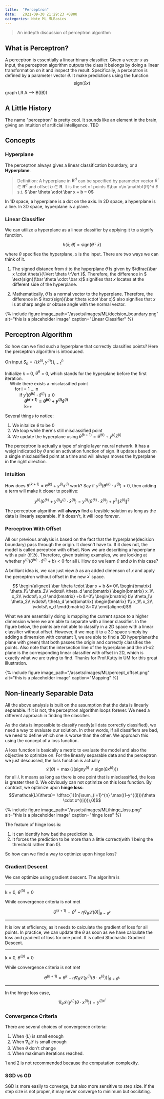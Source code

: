 ```yaml
---
title:  "Perceptron"
date:   2021-09-30 21:29:23 +0800
categories: Note ML MLBasics
---
```


> An indepth discussion of perceptron algorithm

## What is Perceptron?

A perceptron is essentially a linear binary classifier. Given a vector $x$ as input, the perceptron algorithm outputs the class it belongs by doing a linear transformation on it and inspect the result. Specifically, a perceptron is defined by a parameter vector $\theta$. It make predictions using the function
$$ \text{sign}(\theta x) $$

<div class="mermaid">
graph LR
    A --> B((B))
     
</div>


## A Little History

The name "perceptron" is pretty cool. It sounds like an element in the brain, giving an intuition of artificial intelligence.
TBD

## Concepts 


### Hyperplane

The perceptron always gives a linear classification boundary, or a **Hyperplane**. 
> Definition: A hyperplane in $\mathbf{R}^d$ can be specified by parameter vector $\bar\theta \in \mathbf{R}^d$ and offset $b \in \mathbf{R}$. It is the set of points $\bar x\in \mathbf{R}^d $   s.t.   **$ \bar \theta \cdot \bar x + b = 0$**

In 1D space, a hyperplane is a dot on the axis. In 2D space, a hyperplane is a line. In 3D space, hyperplane is a plane.

### Linear Classifier

We can utilize a hyperplane as a linear classifier by applying it to a signify function.

$$ h(\bar x; \bar \theta) = \text{sign}(\bar \theta \cdot \bar x) $$

where $\theta$ specifies the hyperplane, $x$ is the input. There are two ways we can think of it. 

1. The signed distance from $\bar x$ to the hyperplane $\bar \theta$ is given by $\dfrac{\bar x \cdot \theta}{\lVert  \theta \rVert }$. Therefore, the difference in $ \text{sign}(\bar \theta \cdot \bar x)$ signifies that $x$ locates at the different side of the hyperplane.

2.  Mathematically, $\bar \theta$ is a normal vector to the hyperplane. Therefore, the difference in $ \text{sign}(\bar \theta \cdot \bar x)$ also signifies that $x$ is at sharp angle or obtuse angle with the normal vector.

{% include figure image_path="/assets/images/ML/decision_boundary.png" alt="this is a placeholder image" caption="Linear Classifier" %}

## Perceptron Algorithm

So how can we find such a hyperplane that correctly classifies points? Here the perceptron algorithm is introduced.

On input $S_n = \{(\bar x^{(i)}, y^{(i)})\}^n_{i=1}$

Initialize k = 0, $\bar \theta^{0}$ = 0, which stands for the hyperplane before the first iteration.<br>
    While there exists a misclassified point<br>
        for i = 1 ... n<br>
            if $y^{i}(\bar \theta^{(k)}\cdot \bar x^{(i)})\leq 0$<br>
                **$\bar \theta^{(k+1)} = \bar \theta^{(k)} + y^{(i)}\bar x^{(i)}$**<br>
                k++

Several things to notice:
1. We initalize $\theta$ to be 0
2. We loop while there's still misclassified point
3. We update the hyperplane using $\bar \theta^{(k+1)} = \bar \theta^{(k)} + y^{(i)}\bar x^{(i)}$

The perceptron is actually a type of single layer neural network. It has a weigt indicated by $\theta$ and an activation function of $\text{sign}$. It updates based on a single misclassified point at a time and will always moves the hyperplane in the right direction. 

### Intuition

How does $\bar \theta^{(k+1)} = \bar \theta^{(k)} + y^{(i)}\bar x^{(i)}$ work? Say if  $y^{(i)} (\bar \theta^{(k)} \cdot \bar x^{(i)}) < 0$, then adding a term will make it closer to positive:

 $$y^{(i)} (\bar \theta^{(k)} + y^{(i)}x^{(i)}\cdot \bar x^{(i)})= y^{(i)} (\bar \theta^{(k)} \cdot \bar x^{(i)}) + y^2 \lVert\bar x^{(i)}\rVert^2$$

The perceptron algorithm will **always** find a feasible solution as long as the data is linearly separable. If it doesn't, it will loop forever.

### Perceptron With Offset

All our previous analysis is based on the fact that the hyperplane(decision boundary) pass through the origin. It doesn't have to. If it does not, the model is called pereptron with offset. Now we are describing a hyperplane with a pair $(\bar \theta, b)$. Therefore, given training examples, we are looking at whether $y^{(i)} (\bar \theta^{(k)} \cdot \bar x^{(i)} + b) < 0$ for all $i$. How do we learn $\theta$ and $b$ in this case?

A brilliant idea is, we can just view $b$ as an added dimenson of $x$ and apply the perceptron without offset in the new $x^\prime$ space.

$$
\begin{aligned}
 \bar \theta \cdot \bar x + b &= 0\\
 \begin{bmatrix}
     \theta_1\\
     \theta_2\\
     \vdots\\
     \theta_d
 \end{bmatrix}
  \begin{bmatrix}
     x_1\\
     x_2\\
     \vdots\\
     x_d
 \end{bmatrix} 
 +b &=0\\
  \begin{bmatrix}
    b\\
     \theta_1\\
     \theta_2\\
     \vdots\\
     \theta_d
 \end{bmatrix}
  \begin{bmatrix}
        1\\
     x_1\\
     x_2\\
     \vdots\\
     x_d
 \end{bmatrix} 
 &=0\\  
\end{aligned}$$

What we are essentially doing is mapping the current space to a higher dimension where we are able to separate with a linear classifier. In the figure below, the points are not able to classify in a 2D space with a linear classifier without offset. However, if we map it to a 3D space simply by adding a dimension with constant 1, we are able to find a 3D hyperplane(the plane with green) that both passes the origin and correctly classifies the points. Also note that the intersection line of the hyperplane and the x1-x2 plane is the corresponding linear classifier with offset in 2D, which is exactly what we are trying to find. Thanks for Prof.Kutty in UM for this great illustration.

{% include figure image_path="/assets/images/ML/percept_offset.png" alt="this is a placeholder image" caption="Mapping" %}


## Non-linearly Separable Data

All the above analysis is built on the assumption that the data is linearly separable. If it is not, the perceptron algorithm loops forever. We need a different approach in finding the classifier.

As the data is impossible to classify neatly(all data correctly classified), we need a way to evaluate our solution. In other words, if all classifiers are bad, we need to define which one is worse than the other. We approach this using the concept of a loss function.

A loss function is basically a metric to evaluate the model and also the objective to optimize on. For the linearly separable data and the perceptron we just descussed, the loss function is actually
$$\mathcal{L}(\theta) = \max(\mathbb{I}(\text{sign}y^{(i)}\neq \text{sign}(\theta x^{(i)}))) $$ for all $i$. It means as long as there is one point that is misclassified, the loss is greater then 0. We obviously can not optimize on this loss function. By contrast, we optimize upon **hinge loss**: $$\mathcal{L}(\theta)= \dfrac{1}{n}\sum_{i=1}^{n} \max((1-y^{(i)})(\theta \cdot x^{(i)})),0)$$

{% include figure image_path="/assets/images/ML/hinge_loss.png" alt="this is a placeholder image" caption="hinge loss" %}

The feature of hinge loss is:
1. It can identify how bad the prediction is.
2. It forces the prediction to be more than a little correct(with 1 being the threshold rather than 0).

So how can we find a way to optimize upon hinge loss?

### Gradient Descent

We can optimize using gradient descent. The algorihm is 

---

k = 0, $\theta^{(0)} = 0$

While convergence criteria is not met

$$\theta^{(k+1)} = \theta^{k} - \eta\nabla_{\theta}\mathcal{L}(\theta)\lvert_{\theta = \theta^k}$$

---

It is low at efficiency, as it needs to calculate the gradient of loss for all points. In practice, we can update the $\theta$ as soon as we have calculate the loss and gradient of loss for one point. It is called Stochastic Gradient Descent.


---
k = 0, $\theta^{(0)} = 0$

While convergence criteria is not met

$$\theta^{(k+1)} = \theta^{k} - \eta\nabla_{\theta}\mathcal{L}(y^{(i)}(\theta \cdot x^{(i)}))\lvert_{\theta = \theta^k}$$

---

In the hinge loss case, $$\nabla_{\theta}\mathcal{L}(y^{(i)}(\theta \cdot x^{(i)})) = y^{(i)x^{i}}$$

### Convergence Criteria

There are several choices of convergence criteria:

1. When $\mathcal(L)$ is small enough
2. When $\nabla_{\theta}\mathcal{L}$ is small enough
3. When $\theta$ don't change
4. When maximum iterations reached.

1 and 2 is not recommended because the computation complexity.

### SGD vs GD
SGD is more easily to converge, but also more sensitive to step size. If the step size is not proper, it may never converge to minimum but oscilating.